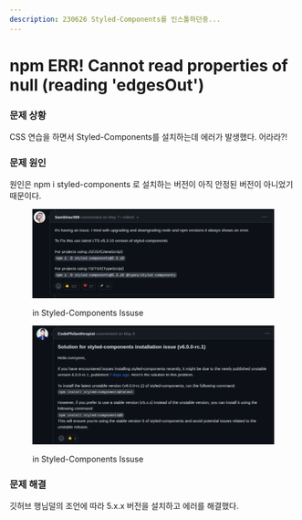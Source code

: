 ```yaml
---
description: 230626 Styled-Components를 인스톨하던중...
---
```


# npm ERR! Cannot read properties of null (reading 'edgesOut')

### 문제 상황

CSS 연습을 하면서 Styled-Components를 설치하는데 에러가 발생했다. 어라라?!



### 문제 원인

원인은 npm i styled-components 로 설치하는 버전이 아직 안정된 버전이 아니었기 때문이다.

<figure><img src="../../.gitbook/assets/image (16).png" alt=""><figcaption><p>in Styled-Components Issuse</p></figcaption></figure>

<figure><img src="../../.gitbook/assets/image (8) (2) (1).png" alt=""><figcaption><p>in Styled-Components Issuse</p></figcaption></figure>



### 문제 해결

깃허브 행님덜의 조언에 따라 5.x.x 버전을 설치하고 에러를 해결했다.

